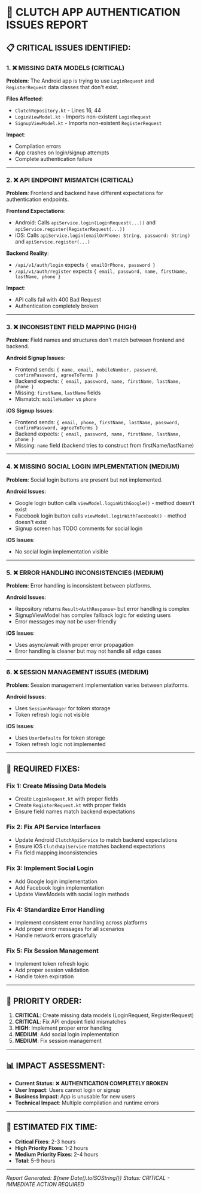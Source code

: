 # 🚨 CLUTCH APP AUTHENTICATION ISSUES REPORT

## 📋 **CRITICAL ISSUES IDENTIFIED:**

### **1. ❌ MISSING DATA MODELS (CRITICAL)**

**Problem**: The Android app is trying to use `LoginRequest` and `RegisterRequest` data classes that don't exist.

**Files Affected**:
- `ClutchRepository.kt` - Lines 16, 44
- `LoginViewModel.kt` - Imports non-existent `LoginRequest`
- `SignupViewModel.kt` - Imports non-existent `RegisterRequest`

**Impact**: 
- Compilation errors
- App crashes on login/signup attempts
- Complete authentication failure

---

### **2. ❌ API ENDPOINT MISMATCH (CRITICAL)**

**Problem**: Frontend and backend have different expectations for authentication endpoints.

**Frontend Expectations**:
- Android: Calls `apiService.login(LoginRequest(...))` and `apiService.register(RegisterRequest(...))`
- iOS: Calls `apiService.login(emailOrPhone: String, password: String)` and `apiService.register(...)`

**Backend Reality**:
- `/api/v1/auth/login` expects `{ emailOrPhone, password }`
- `/api/v1/auth/register` expects `{ email, password, name, firstName, lastName, phone }`

**Impact**:
- API calls fail with 400 Bad Request
- Authentication completely broken

---

### **3. ❌ INCONSISTENT FIELD MAPPING (HIGH)**

**Problem**: Field names and structures don't match between frontend and backend.

**Android Signup Issues**:
- Frontend sends: `{ name, email, mobileNumber, password, confirmPassword, agreeToTerms }`
- Backend expects: `{ email, password, name, firstName, lastName, phone }`
- Missing: `firstName`, `lastName` fields
- Mismatch: `mobileNumber` vs `phone`

**iOS Signup Issues**:
- Frontend sends: `{ email, phone, firstName, lastName, password, confirmPassword, agreeToTerms }`
- Backend expects: `{ email, password, name, firstName, lastName, phone }`
- Missing: `name` field (backend tries to construct from firstName/lastName)

---

### **4. ❌ MISSING SOCIAL LOGIN IMPLEMENTATION (MEDIUM)**

**Problem**: Social login buttons are present but not implemented.

**Android Issues**:
- Google login button calls `viewModel.loginWithGoogle()` - method doesn't exist
- Facebook login button calls `viewModel.loginWithFacebook()` - method doesn't exist
- Signup screen has TODO comments for social login

**iOS Issues**:
- No social login implementation visible

---

### **5. ❌ ERROR HANDLING INCONSISTENCIES (MEDIUM)**

**Problem**: Error handling is inconsistent between platforms.

**Android Issues**:
- Repository returns `Result<AuthResponse>` but error handling is complex
- SignupViewModel has complex fallback logic for existing users
- Error messages may not be user-friendly

**iOS Issues**:
- Uses async/await with proper error propagation
- Error handling is cleaner but may not handle all edge cases

---

### **6. ❌ SESSION MANAGEMENT ISSUES (MEDIUM)**

**Problem**: Session management implementation varies between platforms.

**Android Issues**:
- Uses `SessionManager` for token storage
- Token refresh logic not visible

**iOS Issues**:
- Uses `UserDefaults` for token storage
- Token refresh logic not implemented

---

## 🔧 **REQUIRED FIXES:**

### **Fix 1: Create Missing Data Models**
- Create `LoginRequest.kt` with proper fields
- Create `RegisterRequest.kt` with proper fields
- Ensure field names match backend expectations

### **Fix 2: Fix API Service Interfaces**
- Update Android `ClutchApiService` to match backend expectations
- Ensure iOS `ClutchApiService` matches backend expectations
- Fix field mapping inconsistencies

### **Fix 3: Implement Social Login**
- Add Google login implementation
- Add Facebook login implementation
- Update ViewModels with social login methods

### **Fix 4: Standardize Error Handling**
- Implement consistent error handling across platforms
- Add proper error messages for all scenarios
- Handle network errors gracefully

### **Fix 5: Fix Session Management**
- Implement token refresh logic
- Add proper session validation
- Handle token expiration

---

## 🎯 **PRIORITY ORDER:**

1. **CRITICAL**: Create missing data models (LoginRequest, RegisterRequest)
2. **CRITICAL**: Fix API endpoint field mismatches
3. **HIGH**: Implement proper error handling
4. **MEDIUM**: Add social login implementation
5. **MEDIUM**: Fix session management

---

## 📊 **IMPACT ASSESSMENT:**

- **Current Status**: ❌ **AUTHENTICATION COMPLETELY BROKEN**
- **User Impact**: Users cannot login or signup
- **Business Impact**: App is unusable for new users
- **Technical Impact**: Multiple compilation and runtime errors

---

## 🚀 **ESTIMATED FIX TIME:**

- **Critical Fixes**: 2-3 hours
- **High Priority Fixes**: 1-2 hours
- **Medium Priority Fixes**: 2-4 hours
- **Total**: 5-9 hours

---

*Report Generated: ${new Date().toISOString()}*
*Status: CRITICAL - IMMEDIATE ACTION REQUIRED*
